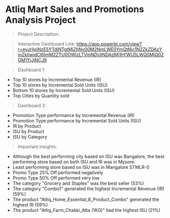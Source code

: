 # Atliq Mart Sales and Promotions Analysis Project

> Project Description:

> Interactive Dashboard Link: 
https://app.powerbi.com/view?r=eyJrIjoiNzE5YTdiNTgtMjZhNy00M2NmLWE0YmQtNjc1N2ZkZDAzYmZkIiwidCI6ImM2ZTU0OWIzLTVmNDUtNDAzMi1hYWU5LWQ0MjQ0ZGM1YjJjNCJ9

> Dashboard 1:
- Top 10 stores by Incremental Revenue (IR)
- Top 10 stores by Incremental Sold Units (ISU)
- Bottom 10 stores by Incremental Sold Units (ISU)
- Top Cities by Quantity sold

> Dashboard 2:
- Promotion Type performance by Incremental Revenue (IR)
- Promotion Type performance by Incremental Sold Units (ISU)
- IR by Product
- ISU by Product
- ISU by Category

> Important Insights:
- Although the best performing city based on ISU was Bangalore, the best performing store based on both ISU and IR was in Mysore.
- Least performing store based on ISU was in Mangalore STMLR-0
- Promo Type 25% Off performed negatively
- Promo Type 50% Off performed very low
- The category "Grocery and Staples" was the best seller (53%)
- The category "Combo1" generated the highest Incremental Revenue (IR) (59%)
- The product "Atliq_Home_Essential_8_Product_Combo" generated the highest IR (59%)
- The product "Atliq_Farm_Chakki_Atta (1KG)" had the highest ISU (21%)
